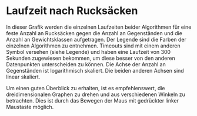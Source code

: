 # Laufzeit nach Rucksäcken

In dieser Grafik werden die einzelnen Laufzeiten beider Algorithmen für eine feste Anzahl an Rucksäcken gegen die Anzahl
an Gegenständen und die Anzahl an Gewichtsklassen aufgetragen. Der Legende sind die Farben der einzelnen Algorithmen zu
entnehmen. Timeouts sind mit einem anderen Symbol versehen (siehe Legende) und haben eine Laufzeit von $300$ Sekunden
zugewiesen bekommen, um diese besser von den anderen Datenpunkten unterscheiden zu können.
Die Achse der Anzahl an Gegenständen ist logarithmisch skaliert. Die beiden anderen Achsen sind linear skaliert.

Um einen guten Überblick zu erhalten, ist es empfehlenswert, die dreidimensionalen Graphen zu drehen und aus verschiedenen
Winkeln zu betrachten. Dies ist durch das Bewegen der Maus mit gedrückter linker Maustaste möglich.

